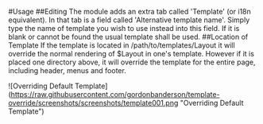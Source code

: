 #Usage
##Editing
The module adds an extra tab called 'Template' (or i18n equivalent).  In that
tab is a field called 'Alternative template name'.  Simply type the name of
template you wish to use instead into this field.  If it is blank or cannot
be found the usual template shall be used.
##Location of Template
If the template is located in /path/to/templates/Layout it will override the
normal rendering of $Layout in one's template.  However if it is placed one
directory above, it will override the template for the entire page, including
header, menus and footer.

![Overriding Default Template]
(https://raw.githubusercontent.com/gordonbanderson/template-override/screenshots/screenshots/template001.png
"Overriding Default Template")
